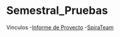 # Semestral_Pruebas


Vinculos
-[Informe de Proyecto](https://utpac-my.sharepoint.com/:w:/g/personal/irving_villarreal1_utp_ac_pa/EfZvsGk7hcFGj_02Sn-QzToBpM4Gpu5lQ5nqf7c3mZGczQ?e=tt324Q)
-[SpiraTeam](https://demo-us.spiraservice.net/csswebpruebas)


